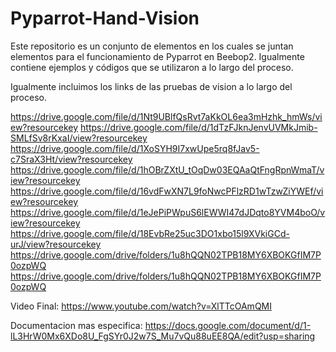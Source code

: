 # Pyparrot-Hand-Vision
Este repositorio es un conjunto de elementos en los cuales se juntan elementos para el funcionamiento de Pyparrot en Beebop2. Igualmente contiene ejemplos y códigos que se utilizaron a lo largo del proceso.

Igualmente incluimos los links de las pruebas de vision a lo largo del proceso.

https://drive.google.com/file/d/1Nt9UBlfQsRvt7aKkOL6ea3mHzhk_hmWs/view?resourcekey
https://drive.google.com/file/d/1dTzFJknJenvUVMkJmib-SMLfSv8rKxaI/view?resourcekey
https://drive.google.com/file/d/1XoSYH9I7xwUpe5rq8fJav5-c7SraX3Ht/view?resourcekey
https://drive.google.com/file/d/1hOBrZXtU_tOqDw03EQAaQtFngRpnWmaT/view?resourcekey
https://drive.google.com/file/d/16vdFwXN7L9foNwcPFlzRD1wTzwZiYWEf/view?resourcekey
https://drive.google.com/file/d/1eJePiPWpuS6lEWWI47dJDqto8YVM4boO/view?resourcekey
https://drive.google.com/file/d/18EvbRe25uc3DO1xbo15l9XVkiGCd-urJ/view?resourcekey
https://drive.google.com/drive/folders/1u8hQQN02TPB18MY6XBOKGfIM7P0ozpWQ
https://drive.google.com/drive/folders/1u8hQQN02TPB18MY6XBOKGfIM7P0ozpWQ

Video Final: 
https://www.youtube.com/watch?v=XlTTcOAmQMI

Documentacion mas especifica: https://docs.google.com/document/d/1-lL3HrW0Mx6XDo8U_FgSYr0J2w7S_Mu7vQu88uEE8QA/edit?usp=sharing
